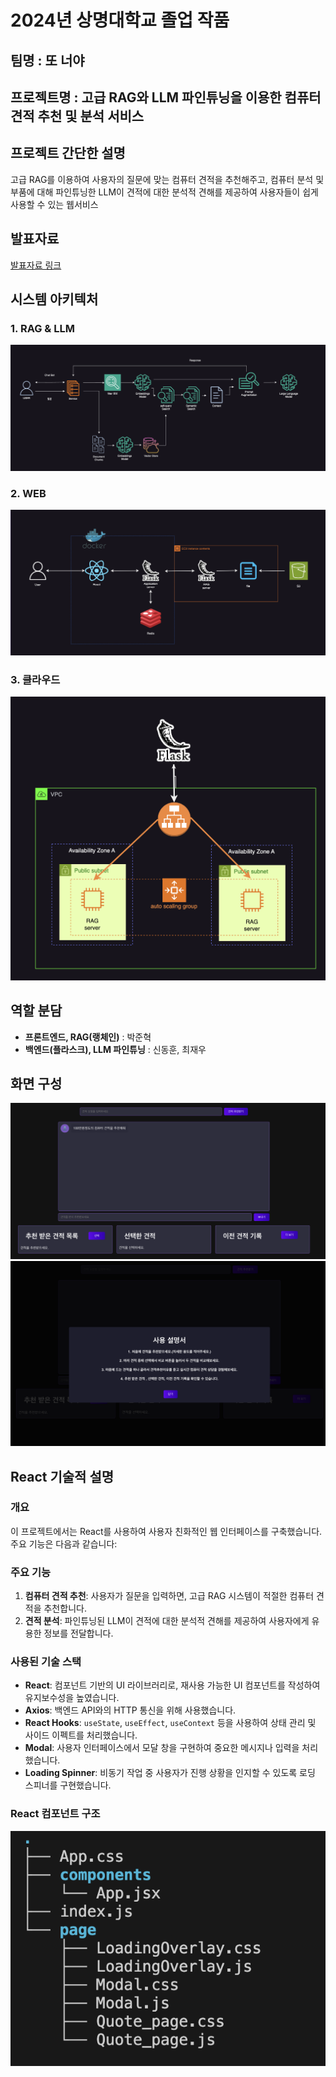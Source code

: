 # 2024년 상명대학교 졸업 작품

## 팀명 : 또 너야

## 프로젝트명 : 고급 RAG와 LLM 파인튜닝을 이용한 컴퓨터 견적 추천 및 분석 서비스

## 프로젝트 간단한 설명

고급 RAG를 이용하여 사용자의 질문에 맞는 컴퓨터 견적을 추천해주고, 컴퓨터 분석 및 부품에 대해 파인튜닝한 LLM이 견적에 대한 분석적 견해를 제공하여 사용자들이 쉽게 사용할 수 있는 웹서비스

## 발표자료

[발표자료 링크](https://www.canva.com/design/DAGFxJRxeDM/4zIwLJVxIgerQLW89zXZ6Q/edit)

## 시스템 아키텍처

### 1. RAG & LLM

![RAG&LLM](./이미지/아키텍처/LLM_RAG.png)

### 2. WEB

![WEB](./이미지/아키텍처/WEB.png)

### 3. 클라우드

![CLOUD](./이미지/아키텍처/클라우드.png)

## 역할 분담

- **프론트엔드, RAG(랭체인)** : 박준혁
- **백엔드(플라스크), LLM 파인튜닝** : 신동훈, 최재우

## 화면 구성

![견적추천받는사진](./이미지/화면구성/견적추천받는사진.png)
![사용설명서](./이미지/화면구성/사용설명서.png)

## React 기술적 설명

### 개요

이 프로젝트에서는 React를 사용하여 사용자 친화적인 웹 인터페이스를 구축했습니다. 주요 기능은 다음과 같습니다:

### 주요 기능

1. **컴퓨터 견적 추천**: 사용자가 질문을 입력하면, 고급 RAG 시스템이 적절한 컴퓨터 견적을 추천합니다.
2. **견적 분석**: 파인튜닝된 LLM이 견적에 대한 분석적 견해를 제공하여 사용자에게 유용한 정보를 전달합니다.

### 사용된 기술 스택

- **React**: 컴포넌트 기반의 UI 라이브러리로, 재사용 가능한 UI 컴포넌트를 작성하여 유지보수성을 높였습니다.
- **Axios**: 백엔드 API와의 HTTP 통신을 위해 사용했습니다.
- **React Hooks**: `useState`, `useEffect`, `useContext` 등을 사용하여 상태 관리 및 사이드 이펙트를 처리했습니다.
- **Modal**: 사용자 인터페이스에서 모달 창을 구현하여 중요한 메시지나 입력을 처리했습니다.
- **Loading Spinner**: 비동기 작업 중 사용자가 진행 상황을 인지할 수 있도록 로딩 스피너를 구현했습니다.

### React 컴포넌트 구조

![components](./이미지/컴포넌트구조.png)
